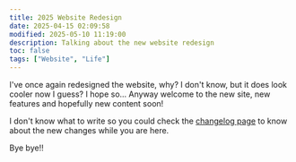 ```yaml
---
title: 2025 Website Redesign
date: 2025-04-15 02:09:58
modified: 2025-05-10 11:19:00
description: Talking about the new website redesign
toc: false
tags: ["Website", "Life"]
---
```


I've once again redesigned the website, why? I don't know, but it does look cooler now I guess? I hope so... Anyway welcome to the new site, new features and hopefully new content soon!

I don't know what to write so you could check the [changelog page](/changelog) to know about the new changes while you are here.

Bye bye!!
